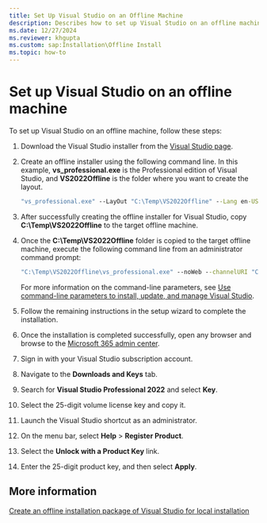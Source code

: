 ```yaml
---
title: Set Up Visual Studio on an Offline Machine
description: Describes how to set up Visual Studio on an offline machine.
ms.date: 12/27/2024
ms.reviewer: khgupta
ms.custom: sap:Installation\Offline Install
ms.topic: how-to
---
```

# Set up Visual Studio on an offline machine

To set up Visual Studio on an offline machine, follow these steps:

1. Download the Visual Studio installer from the [Visual Studio page](https://visualstudio.microsoft.com/vs/).
1. Create an offline installer using the following command line. In this example, **vs_professional.exe** is the Professional edition of Visual Studio, and **VS2022Offline** is the folder where you want to create the layout. 

   ```cmd
   "vs_professional.exe" --LayOut "C:\Temp\VS2022Offline" --Lang en-US"
   ```
   
1. After successfully creating the offline installer for Visual Studio, copy **C:\Temp\VS2022Offline** to the target offline machine.
1. Once the **C:\Temp\VS2022Offline** folder is copied to the target offline machine, execute the following command line from an administrator command prompt:

   ```cmd
   "C:\Temp\VS2022Offline\vs_professional.exe" --noWeb --channelURI "C:\Temp\VS2022Offline\channelManifest.json"
   ```
   For more information on the command-line parameters, see [Use command-line parameters to install, update, and manage Visual Studio](/visualstudio/install/use-command-line-parameters-to-install-visual-studio).

1. Follow the remaining instructions in the setup wizard to complete the installation.
1. Once the installation is completed successfully, open any browser and browse to the [Microsoft 365 admin center](https://admin.microsoft.com/adminportal/home#/subscriptions/vlnew).
1. Sign in with your Visual Studio subscription account.
1. Navigate to the **Downloads and Keys** tab.
1. Search for **Visual Studio Professional 2022** and select **Key**.
1. Select the 25-digit volume license key and copy it.
1. Launch the Visual Studio shortcut as an administrator.
1. On the menu bar, select **Help** > **Register Product**.
1. Select the **Unlock with a Product Key** link.
1. Enter the 25-digit product key, and then select **Apply**.

## More information

[Create an offline installation package of Visual Studio for local installation](/visualstudio/install/create-an-offline-installation-of-visual-studio)